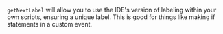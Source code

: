 `getNextLabel` will allow you to use the IDE's version of labeling within your own scripts, ensuring a unique label. This is good for things like making if statements in a custom event.
